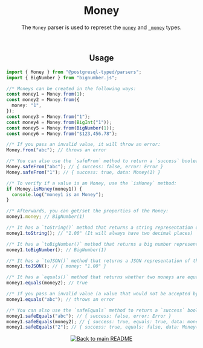 <h1 align="center">
	Money
</h1>
<p align="center">
  The <code>Money</code> parser is used to represet the <a href="https://www.postgresql.org/docs/current/datatype-money.html"><code>money</code></a> and <a href="https://www.postgresql.org/docs/current/datatype-money.html"><code>_money</code></a> types.
</p>
<br/>

<!-- Usage -->
<h2 align="center">
	Usage
</h2>

```ts
import { Money } from "@postgresql-typed/parsers";
import { BigNumber } from "bignumber.js";

//* Moneys can be created in the following ways:
const money1 = Money.from(1);
const money2 = Money.from({
  money: "1",
});
const money3 = Money.from("1");
const money4 = Money.from(BigInt("1"));
const money5 = Money.from(BigNumber(1));
const money6 = Money.from("$123,456.78");

//* If you pass an invalid value, it will throw an error:
Money.from("abc"); // throws an error

//* You can also use the `safeFrom` method to return a `success` boolean instead of throwing an error:
Money.safeFrom("abc"); // { success: false, error: Error }
Money.safeFrom("1"); // { success: true, data: Money(1) }

//* To verify if a value is an Money, use the `isMoney` method:
if (Money.isMoney(money1)) {
  console.log("money1 is an Money");
}

//* Afterwards, you can get/set the properties of the Money:
money1.money; // BigNumber(1)

//* It has a `toString()` method that returns a string representation of the Money:
money1.toString(); // "1.00" (It will always have two decimal places)

//* It has a `toBigNumber()` method that returns a big number representation of the Money:
money1.toBigNumber(); // BigNumber(1)

//* It has a `toJSON()` method that returns a JSON representation of the Money:
money1.toJSON(); // { money: "1.00" }

//* It has a `equals()` method that returns whether two moneys are equal:
money1.equals(money2); // true

//* If you pass an invalid value (a value that would not be accepted by the `from` method), it will throw an error:
money1.equals("abc"); // throws an error

//* You can also use the `safeEquals` method to return a `success` boolean instead of throwing an error:
money1.safeEquals("abc"); // { success: false, error: Error }
money1.safeEquals(money2); // { success: true, equals: true, data: money2 }
money1.safeEquals("2"); // { success: true, equals: false, data: Money(2) }
```

<p align="center">
  <!-- Back to main README button -->
  <a href="../../README.md">
    <img src="https://img.shields.io/badge/-Back%20to%20main%20README-blue" alt="Back to main README" />
  </a>
</p>